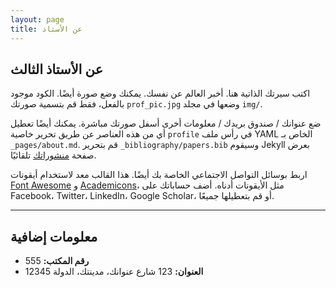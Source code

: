 ```yaml
---
layout: page
title: عن الأستاذ
---
```


## عن الأستاذ الثالث

اكتب سيرتك الذاتية هنا. أخبر العالم عن نفسك. يمكنك وضع صورة أيضًا. الكود موجود بالفعل، فقط قم بتسمية صورتك `prof_pic.jpg` وضعها في مجلد `img/`.

ضع عنوانك / صندوق بريدك / معلومات أخرى أسفل صورتك مباشرة. يمكنك أيضًا تعطيل أي من هذه العناصر عن طريق تحرير خاصية `profile` في رأس ملف YAML الخاص بـ `_pages/about.md`. قم بتحرير `_bibliography/papers.bib` وسيقوم Jekyll بعرض صفحة [منشوراتك](/al-folio/publications/) تلقائيًا.

اربط بوسائل التواصل الاجتماعي الخاصة بك أيضًا. هذا القالب معد لاستخدام أيقونات [Font Awesome](https://fontawesome.com/) و [Academicons](https://jpswalsh.github.io/academicons/)، مثل الأيقونات أدناه. أضف حساباتك على Facebook، Twitter، LinkedIn، Google Scholar، أو قم بتعطيلها جميعًا.

---

## معلومات إضافية

- **رقم المكتب:** 555
- **العنوان:** 123 شارع عنوانك، مدينتك، الدولة 12345

